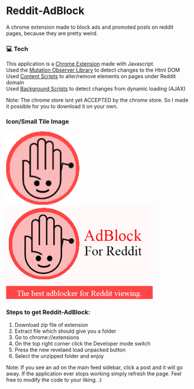 # Reddit-AdBlock

A chrome extension made to block ads and promoted posts on reddit pages, because they are pretty weird. 

### 💻  Tech 
This application is a [Chrome Extension](https://chrome.google.com/webstore/category/extensions?hl=en) made with Javascript. <br/>
Used the [Mutation Observer Library](https://developer.android.com/training/volley) to detect changes to the Html DOM <br/>
Used [Content Scripts](https://developer.chrome.com/extensions/content_scripts) to alter/remove elements on pages under Reddit domain  <br/>
Used [Background Scripts](https://developer.chrome.com/extensions/background_pages) to detect changes from dynamic loading (AJAX) <br/>


Note: The chrome store isnt yet ACCEPTED by the chrome store.
So I made it possible for you to download it on your own.

### Icon/Small Tile Image
<p float="left">
 <img src="https://github.com/FahadAdnan/Reddit-Adblock/blob/master/Images/start128.png" width="200" />
 <img src="https://github.com/FahadAdnan/Reddit-Adblock/blob/master/SmallPromoTile.jpg" width="400"/>
</p>


### Steps to get Reddit-AdBlock:

1) Download zip file of extension
2) Extract file which should give you a folder
3) Go to chrome://extensions
4) On the top right corner click the Developer mode switch
5) Press the new revelaed load unpacked button
6) Select the unzipped folder and enjoy

Note: If you see an ad on the main feed sidebar, click a post and it will go away. 
If the application ever stops working simply refresh the page. 
Feel free to modify the code to your liking. :)









